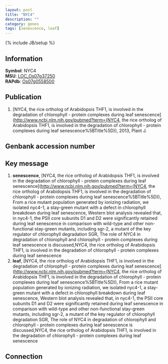 ```yaml
---
layout: post
title: "NYC4"
description: ""
category: genes
tags: [senescence, leaf]
---
```

{% include JB/setup %}

## Information
__Symbol__: NYC4  
__MSU__: [LOC_Os07g37250](http://rice.plantbiology.msu.edu/cgi-bin/ORF_infopage.cgi?orf=LOC_Os07g37250)  
__RAPdb__: [Os07g0558500](http://rapdb.dna.affrc.go.jp/viewer/gbrowse_details/irgsp1?name=Os07g0558500)  

## Publication
1. [NYC4, the rice ortholog of Arabidopsis THF1, is involved in the degradation of chlorophyll - protein complexes during leaf senescence](http://www.ncbi.nlm.nih.gov/pubmed?term=(NYC4, the rice ortholog of Arabidopsis THF1, is involved in the degradation of chlorophyll - protein complexes during leaf senescence%5BTitle%5D)), 2013, Plant J.

## Genbank accession number

## Key message
1. __senescence__, [NYC4, the rice ortholog of Arabidopsis THF1, is involved in the degradation of chlorophyll - protein complexes during leaf senescence](http://www.ncbi.nlm.nih.gov/pubmed?term=(NYC4, the rice ortholog of Arabidopsis THF1, is involved in the degradation of chlorophyll - protein complexes during leaf senescence%5BTitle%5D)),  From a rice mutant population generated by ionizing radiation, we isolated nyc4-1, a stay-green mutant with a defect in chlorophyll breakdown during leaf senescence, Western blot analysis revealed that, in nyc4-1, the PSII core subunits D1 and D2 were significantly retained during leaf senescence in comparison with wild-type and other non-functional stay-green mutants, including sgr-2, a mutant of the key regulator of chlorophyll degradation SGR, The role of NYC4 in degradation of chlorophyll and chlorophyll - protein complexes during leaf senescence is discussed,NYC4, the rice ortholog of Arabidopsis THF1, is involved in the degradation of chlorophyll - protein complexes during leaf senescence
2. __leaf__, [NYC4, the rice ortholog of Arabidopsis THF1, is involved in the degradation of chlorophyll - protein complexes during leaf senescence](http://www.ncbi.nlm.nih.gov/pubmed?term=(NYC4, the rice ortholog of Arabidopsis THF1, is involved in the degradation of chlorophyll - protein complexes during leaf senescence%5BTitle%5D)),  From a rice mutant population generated by ionizing radiation, we isolated nyc4-1, a stay-green mutant with a defect in chlorophyll breakdown during leaf senescence, Western blot analysis revealed that, in nyc4-1, the PSII core subunits D1 and D2 were significantly retained during leaf senescence in comparison with wild-type and other non-functional stay-green mutants, including sgr-2, a mutant of the key regulator of chlorophyll degradation SGR, The role of NYC4 in degradation of chlorophyll and chlorophyll - protein complexes during leaf senescence is discussed,NYC4, the rice ortholog of Arabidopsis THF1, is involved in the degradation of chlorophyll - protein complexes during leaf senescence

## Connection


